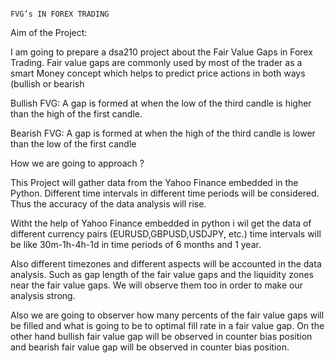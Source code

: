 																																							FVG’s IN FOREX TRADING 


Aim of the Project:

I am going to prepare a dsa210 project about the Fair Value Gaps in Forex Trading. Fair value gaps are commonly used by most of the trader as a smart Money concept which helps to predict price actions in both ways (bullish or bearish


 Bullish FVG: A gap is formed at when the low of the third candle is higher than the high of the first candle.

 Bearish FVG: A gap is formed at when the high of the third candle is lower than the low of the first candle


How we are going to approach ?

This Project will gather data from the Yahoo Finance embedded in the Python. Different time intervals in different time periods will be considered. Thus the accuracy of the data analysis will rise.

Witht the help of Yahoo Finance embedded in python i wil get the data of different currency pairs (EURUSD,GBPUSD,USDJPY, etc.) time intervals will be like 30m-1h-4h-1d in time periods of 6 months and 1 year.

Also different timezones and different aspects will be accounted in the data analysis. Such as gap length of the fair value gaps and the liquidity zones near the fair value gaps. We will observe them too in order to make our analysis strong.

Also we are going to observer how many percents of the fair value gaps will be filled and what is going to be to optimal fill rate in a fair value gap. On the other hand bullish fair value gap will be observed in counter bias position and bearish fair value gap will be observed in counter bias position.



